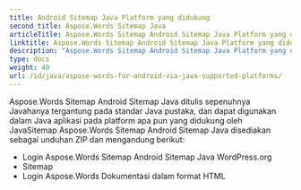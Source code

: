 ```yaml
---
title: Android Sitemap Java Platform yang didukung
second_title: Aspose.Words Sitemap Java
articleTitle: Aspose.Words Sitemap Android Sitemap Java Platform yang didukung
linktitle: Aspose.Words Sitemap Android Sitemap Java Platform yang didukung
description: "Aspose.Words Sitemap Android Sitemap Java Platform yang didukung."
type: docs
weight: 40
url: /id/java/aspose-words-for-android-via-java-supported-platforms/
---
```


Aspose.Words Sitemap Android Sitemap Java ditulis sepenuhnya Javahanya tergantung pada standar Java pustaka, dan dapat digunakan dalam Java aplikasi pada platform apa pun yang didukung oleh JavaSitemap Aspose.Words Sitemap Android Sitemap Java disediakan sebagai unduhan ZIP dan mengandung berikut:

- Login Aspose.Words Sitemap Android Sitemap Java WordPress.org
- Sitemap
- Login Aspose.Words Dokumentasi dalam format HTML






